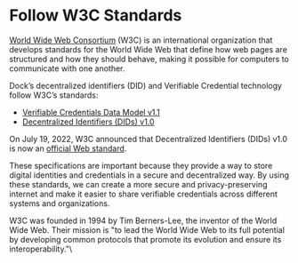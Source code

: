 # Follow W3C Standards

[World Wide Web Consortium](https://www.w3.org/) (W3C) is an international organization that develops standards for the World Wide Web that define how web pages are structured and how they should behave, making it possible for computers to communicate with one another.&#x20;

Dock’s decentralized identifiers (DID) and Verifiable Credential technology follow W3C’s standards:

* [Verifiable Credentials Data Model v1.1](https://www.w3.org/TR/vc-data-model/)
* [Decentralized Identifiers (DIDs) v1.0](http://w3.org/TR/did-core/)

On July 19, 2022, W3C announced that Decentralized Identifiers (DIDs) v1.0 is now an [official Web standard](https://www.w3.org/2022/07/pressrelease-did-rec.html.en).&#x20;

These specifications are important because they provide a way to store digital identities and credentials in a secure and decentralized way. By using these standards, we can create a more secure and privacy-preserving internet and make it easier to share verifiable credentials across different systems and organizations.

W3C was founded in 1994 by Tim Berners-Lee, the inventor of the World Wide Web. Their mission is "to lead the World Wide Web to its full potential by developing common protocols that promote its evolution and ensure its interoperability."\
